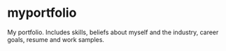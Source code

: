 # myportfolio
My portfolio. Includes skills, beliefs about myself and the industry, career goals, resume and work samples.
